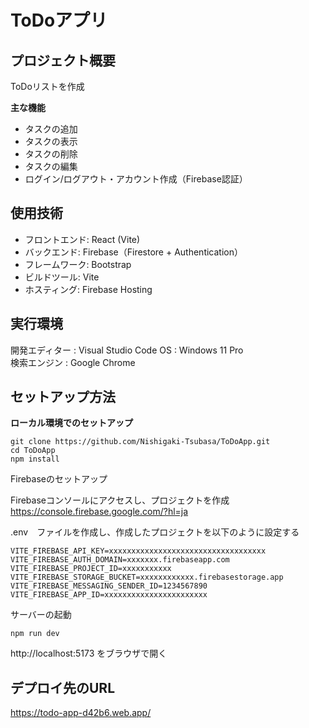 # ToDoアプリ
## プロジェクト概要
ToDoリストを作成

**主な機能**
- タスクの追加
- タスクの表示
- タスクの削除
- タスクの編集
- ログイン/ログアウト・アカウント作成（Firebase認証）

## 使用技術

- フロントエンド: React (Vite)
- バックエンド: Firebase（Firestore + Authentication）
- フレームワーク: Bootstrap
- ビルドツール: Vite
- ホスティング: Firebase Hosting


## 実行環境
開発エディター : Visual Studio Code
OS : Windows 11 Pro <br>
検索エンジン : Google Chrome 

## セットアップ方法


**ローカル環境でのセットアップ**
```
git clone https://github.com/Nishigaki-Tsubasa/ToDoApp.git
cd ToDoApp
npm install
```
Firebaseのセットアップ

Firebaseコンソールにアクセスし、プロジェクトを作成
https://console.firebase.google.com/?hl=ja

.env　ファイルを作成し、作成したプロジェクトを以下のように設定する
```
VITE_FIREBASE_API_KEY=xxxxxxxxxxxxxxxxxxxxxxxxxxxxxxxxxxx
VITE_FIREBASE_AUTH_DOMAIN=xxxxxxx.firebaseapp.com
VITE_FIREBASE_PROJECT_ID=xxxxxxxxxxx
VITE_FIREBASE_STORAGE_BUCKET=xxxxxxxxxxxx.firebasestorage.app
VITE_FIREBASE_MESSAGING_SENDER_ID=1234567890
VITE_FIREBASE_APP_ID=xxxxxxxxxxxxxxxxxxxxxxx
```

サーバーの起動

` npm run dev `


http://localhost:5173
をブラウザで開く



## **デプロイ先のURL**
https://todo-app-d42b6.web.app/
